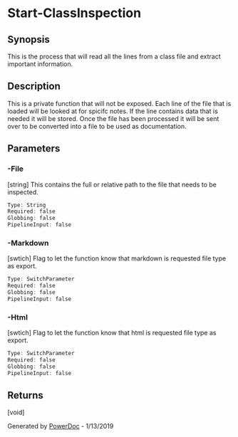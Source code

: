 # Start-ClassInspection

## Synopsis

This is the process that will read all the lines from a class file and extract important information.

## Description

This is a private function that will not be exposed.
Each line of the file that is loaded will be looked at for spicifc notes.
If the line contains data that is needed it will be stored.
Once the file has been processed it will be sent over to be converted into a file to be used as documentation.

## Parameters

### -File

[string] This contains the full or relative path to the file that needs to be inspected.
```PowerShell
Type: String
Required: false
Globbing: false
PipelineInput: false
```

### -Markdown

[swtich] Flag to let the function know that markdown is requested file type as export.
```PowerShell
Type: SwitchParameter
Required: false
Globbing: false
PipelineInput: false
```

### -Html

[swtich] Flag to let the function know that html is requested file type as export.
```PowerShell
Type: SwitchParameter
Required: false
Globbing: false
PipelineInput: false
```

## Returns

[void]

Generated by [PowerDoc](https://github.com/luther38/PowerDoc) - 1/13/2019

